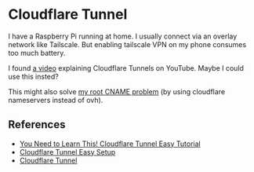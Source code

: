 # Cloudflare Tunnel

I have a Raspberry Pi running at home. I usually connect via an overlay network like Tailscale. But enabling tailscale VPN on my phone consumes too much battery.

I found [a video][1] explaining Cloudflare Tunnels on YouTube. Maybe I could use this insted?

This might also solve [my root CNAME problem][cname] (by using cloudflare nameservers instead of ovh).

## References

- [You Need to Learn This! Cloudflare Tunnel Easy Tutorial][1]
- [Cloudflare Tunnel Easy Setup](https://www.crosstalksolutions.com/cloudflare-tunnel-easy-setup/)
- [Cloudflare Tunnel](https://www.cloudflare.com/products/tunnel/)

[1]: https://youtu.be/ZvIdFs3M5ic
[cname]: https://t.me/infinity_shrimp/42
